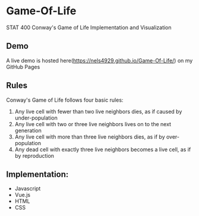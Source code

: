 # Game-Of-Life
STAT 400 Conway's Game of Life Implementation and Visualization

## Demo
A live demo is hosted here(https://nels4929.github.io/Game-Of-Life/) on my GitHub Pages

## Rules
Conway's Game of Life follows four basic rules:

1. Any live cell with fewer than two live neighbors dies, as if caused by under-population
2. Any live cell with two or three live neighbors lives on to the next generation
3. Any live cell with more than three live neighbors dies, as if by over-population
4. Any dead cell with exactly three live neighbors becomes a live cell, as if by reproduction

## Implementation:
* Javascript
* Vue.js
* HTML
* CSS

